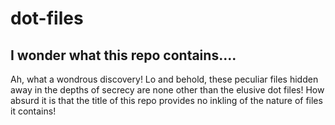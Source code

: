# dot-files
## I wonder what this repo contains....
Ah, what a wondrous discovery! Lo and behold, these peculiar files hidden away in the depths of secrecy are none other than the elusive dot files! How absurd it is that the title of this repo provides no inkling of the nature of files it contains!
